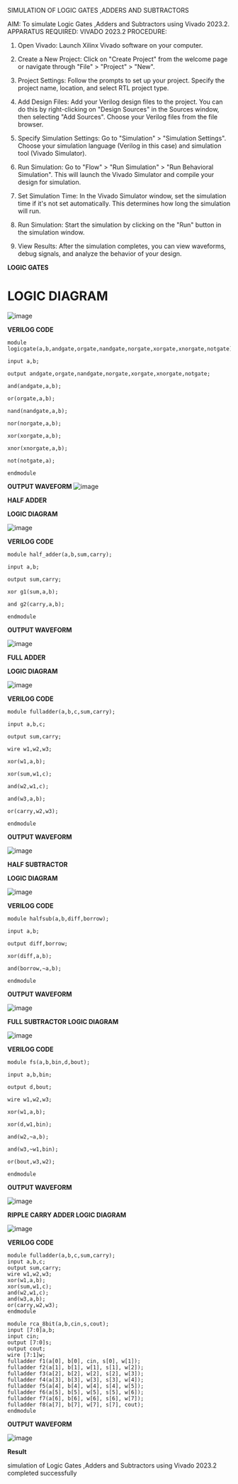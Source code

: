 
SIMULATION OF LOGIC GATES ,ADDERS AND SUBTRACTORS

AIM: 
To simulate Logic Gates ,Adders and Subtractors using Vivado 2023.2.
APPARATUS REQUIRED: 
VIVADO 2023.2
PROCEDURE: 
1. Open Vivado: Launch Xilinx Vivado software on your computer. 

2. Create a New Project: Click on "Create Project" from the welcome page or navigate through "File" > "Project" > "New".

3. Project Settings: Follow the prompts to set up your project. Specify the project name, location, and select RTL project type.

4. Add Design Files: Add your Verilog design files to the project. You can do this by right-clicking on "Design Sources" in the Sources window, then selecting "Add Sources". Choose your Verilog files from the file browser.

5. Specify Simulation Settings: Go to "Simulation" > "Simulation Settings". Choose your simulation language (Verilog in this case) and simulation tool (Vivado Simulator).

6. Run Simulation: Go to "Flow" > "Run Simulation" > "Run Behavioral Simulation". This will launch the Vivado Simulator and compile your design for simulation.

7. Set Simulation Time: In the Vivado Simulator window, set the simulation time if it's not set automatically. This determines how long the simulation will run.

8. Run Simulation: Start the simulation by clicking on the "Run" button in the simulation window.

9. View Results: After the simulation completes, you can view waveforms, debug signals, and analyze the behavior of your design.


**LOGIC GATES**
# LOGIC DIAGRAM

![image](https://github.com/dharshinimanimaran12/VLSI-LAB-EXP-1/assets/167978093/2b08f13b-6558-4bd0-95c4-9a29c76fc9c7)


**VERILOG CODE**
~~~
module logicgate(a,b,andgate,orgate,nandgate,norgate,xorgate,xnorgate,notgate);

input a,b;

output andgate,orgate,nandgate,norgate,xorgate,xnorgate,notgate;

and(andgate,a,b);

or(orgate,a,b);

nand(nandgate,a,b);

nor(norgate,a,b);

xor(xorgate,a,b);

xnor(xnorgate,a,b);

not(notgate,a);

endmodule
~~~
**OUTPUT WAVEFORM**
![image](https://github.com/dharshinimanimaran12/VLSI-LAB-EXP-1/assets/167978093/68b2e199-ccda-4da7-8427-f26b18ef0cea)



**HALF ADDER**

**LOGIC DIAGRAM**



![image](https://github.com/dharshinimanimaran12/VLSI-LAB-EXP-1/assets/167978093/5da857db-d04c-4f47-9c72-100e4db4410c)



**VERILOG CODE**
~~~
module half_adder(a,b,sum,carry);

input a,b;

output sum,carry;

xor g1(sum,a,b);

and g2(carry,a,b);

endmodule 
~~~
**OUTPUT WAVEFORM**

![image](https://github.com/dharshinimanimaran12/VLSI-LAB-EXP-1/assets/167978093/48c3310d-7eef-4fb2-8a40-378566116477)


**FULL ADDER**

**LOGIC DIAGRAM**

![image](https://github.com/dharshinimanimaran12/VLSI-LAB-EXP-1/assets/167978093/9c412b30-974a-40a2-bb91-d132333a4981)



**VERILOG CODE**
~~~
module fulladder(a,b,c,sum,carry);

input a,b,c;

output sum,carry;

wire w1,w2,w3;

xor(w1,a,b);

xor(sum,w1,c);

and(w2,w1,c);

and(w3,a,b);

or(carry,w2,w3);

endmodule
~~~
**OUTPUT WAVEFORM**

![image](https://github.com/dharshinimanimaran12/VLSI-LAB-EXP-1/assets/167978093/f976cebf-d46b-4153-b2f4-a91b4a27c874)



**HALF SUBTRACTOR**

**LOGIC DIAGRAM**

![image](https://github.com/dharshinimanimaran12/VLSI-LAB-EXP-1/assets/167978093/5e2e0a5e-50e2-4024-9337-7da700cd5979)


**VERILOG CODE**
~~~
module halfsub(a,b,diff,borrow);

input a,b;

output diff,borrow;

xor(diff,a,b);

and(borrow,~a,b);

endmodule
~~~
**OUTPUT WAVEFORM**

![image](https://github.com/dharshinimanimaran12/VLSI-LAB-EXP-1/assets/167978093/b585a338-692a-4567-8ac3-711e247e979b)


**FULL SUBTRACTOR**
**LOGIC DIAGRAM**

![image](https://github.com/dharshinimanimaran12/VLSI-LAB-EXP-1/assets/167978093/85a239d5-3698-4aa4-aa38-c5032b155135)


**VERILOG CODE** 
~~~
module fs(a,b,bin,d,bout);

input a,b,bin;

output d,bout;

wire w1,w2,w3;

xor(w1,a,b);

xor(d,w1,bin);

and(w2,~a,b);

and(w3,~w1,bin);

or(bout,w3,w2);

endmodule
~~~
**OUTPUT WAVEFORM**

![image](https://github.com/dharshinimanimaran12/VLSI-LAB-EXP-1/assets/167978093/dcb17d14-3319-4b36-ab09-1ff985b1ba00)



**RIPPLE CARRY ADDER
LOGIC DIAGRAM**

![image](https://github.com/dharshinimanimaran12/VLSI-LAB-EXP-1/assets/167978093/67a22f74-a3e9-4b44-9eb5-6350bef0a1ee)


**VERILOG CODE** 
~~~
module fulladder(a,b,c,sum,carry);
input a,b,c;
output sum,carry;
wire w1,w2,w3;
xor(w1,a,b);
xor(sum,w1,c);
and(w2,w1,c);
and(w3,a,b);
or(carry,w2,w3);
endmodule

module rca_8bit(a,b,cin,s,cout);
input [7:0]a,b;
input cin;
output [7:0]s;
output cout;
wire [7:1]w;
fulladder f1(a[0], b[0], cin, s[0], w[1]);
fulladder f2(a[1], b[1], w[1], s[1], w[2]);
fulladder f3(a[2], b[2], w[2], s[2], w[3]);
fulladder f4(a[3], b[3], w[3], s[3], w[4]);
fulladder f5(a[4], b[4], w[4], s[4], w[5]);
fulladder f6(a[5], b[5], w[5], s[5], w[6]);
fulladder f7(a[6], b[6], w[6], s[6], w[7]);
fulladder f8(a[7], b[7], w[7], s[7], cout);
endmodule
~~~
**OUTPUT WAVEFORM**

![image](https://github.com/dharshinimanimaran12/VLSI-LAB-EXP-1/assets/167978093/5504e2da-90e6-4286-b70b-a5e21bbeb499)


**Result**

 simulation of Logic Gates ,Adders and Subtractors using Vivado 2023.2 completed successfully





